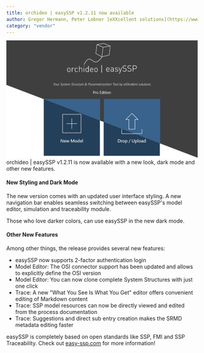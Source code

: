 ```yaml
---
title: orchideo | easySSP v1.2.11 now available
author: Gregor Hermann, Peter Lobner [eXXcellent solutions](https://www.exxcellent.de/)
category: "vendor"
---
```

![alt text](easySSP-newsletter.png 'orchideo | easySSP v1.2.11')
orchideo | easySSP v1.2.11 is now available with a new look, dark mode and other new features.

####  New Styling and Dark Mode
The new version comes with an updated user interface styling. A new navigation bar enables seamless switching between easySSP's model editor, simulation and traceability module.

Those who love darker colors, can use easySSP in the new dark mode.

#### Other New Features
Among other things, the release provides several new features:

- easySSP now supports 2-factor authentication login
- Model Editor: The OSI connector support has been updated and allows to explicitly define the OSI version
- Model Editor: You can now clone complete System Structures with just one click
- Trace: A new "What You See Is What You Get" editor offers convenient editing of Markdown content
- Trace: SSP model resources can now be directly viewed and edited from the process documentation
- Trace: Suggestions and direct sub entry creation makes the SRMD metadata editing faster

easySSP is completely based on open standards like SSP, FMI and SSP Traceability. Check out [easy-ssp.com](https://easy-ssp.com) for more information!

